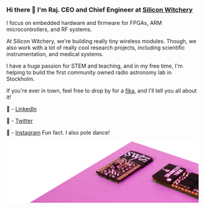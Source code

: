 ### Hi there 👋 I'm Raj. CEO and Chief Engineer at [Silicon Witchery](https://www.siliconwitchery.com)

I focus on embedded hardware and firmware for FPGAs, ARM microcontrollers, and RF systems.

At Silicon Witchery, we're building really tiny wireless modules. Though, we also work with a lot of really cool research projects, including scientific instrumentation, and medical systems.

I have a huge passion for STEM and teaching, and in my free time, I'm helping to build the first community owned radio astronomy lab in Stockholm. 

If you're ever in town, feel free to drop by for a [fika](https://en.wikipedia.org/wiki/Coffee_culture#Sweden), and I'll tell you all about it!

🔗 - [LinkedIn](https://www.linkedin.com/in/rajesh-nakarja-embedded/)

💬 - [Twitter](https://twitter.com/siliconwitch)

📸 - [Instagram](https://www.instagram.com/siliconwitch.pole/) Fun fact. I also pole dance!

![S1 Module](s1-module-back.png)
